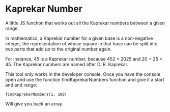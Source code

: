 # Kaprekar Number
A little JS function that works out all the Kaprekar numbers between a given range.

In mathematics, a Kaprekar number for a given base is a non-negative integer, the representation of whose square in that base can be split into two parts that add up to the original number again.  

For instance, 45 is a Kaprekar number, because 452 = 2025 and 20 + 25 = 45. The Kaprekar numbers are named after D. R. Kaprekar.  

This tool only works in the developer console. Once you have the console open and use the function findKaprekarNumbers function and give it a start and end range:  

```findKaprekarNumbers(1, 100)```  

Will give you back an array.
